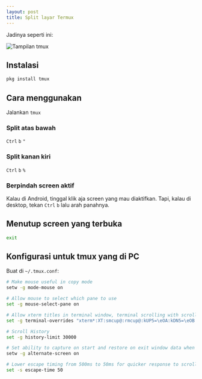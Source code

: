 ```yaml
--- 
layout: post
title: Split layar Termux
--- 
```


Jadinya seperti ini:

![Tampilan tmux](https://i.ibb.co/9n3ZvCb/Screenshot-2020-08-15-05-39-53-74-84d3000e3f4017145260f7618db1d683.png)

## Instalasi

```bash
pkg install tmux 
```

## Cara menggunakan

Jalankan `tmux`

### Split atas bawah

`Ctrl` `b` `"`

### Split kanan kiri

`Ctrl` `b` `%`

### Berpindah screen aktif

Kalau di Android, tinggal klik aja screen yang mau diaktifkan. Tapi, kalau di desktop, tekan `Ctrl` `b` lalu arah panahnya.

## Menutup screen yang terbuka

```bash
exit
```

## Konfigurasi untuk tmux yang di PC

Buat di `~/.tmux.conf`:

```bash
# Make mouse useful in copy mode
setw -g mode-mouse on

# Allow mouse to select which pane to use
set -g mouse-select-pane on

# Allow xterm titles in terminal window, terminal scrolling with scrollbar, and setting overrides of C-Up, C-Down, C-Left, C-Right
set -g terminal-overrides "xterm*:XT:smcup@:rmcup@:kUP5=\eOA:kDN5=\eOB:kLFT5=\eOD:kRIT5=\eOC"

# Scroll History
set -g history-limit 30000

# Set ability to capture on start and restore on exit window data when running an application
setw -g alternate-screen on

# Lower escape timing from 500ms to 50ms for quicker response to scroll-buffer access.
set -s escape-time 50
```
